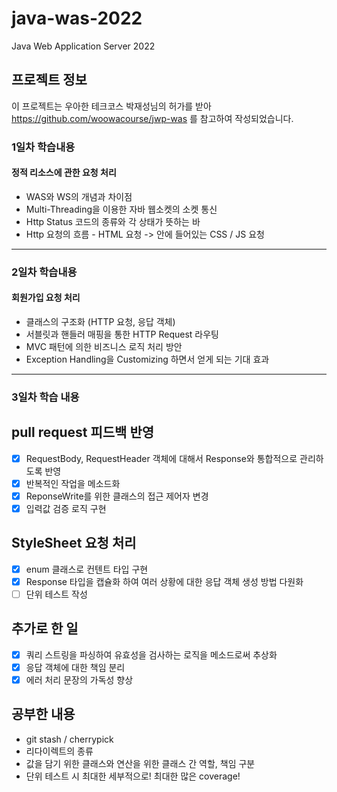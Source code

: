 # java-was-2022
Java Web Application Server 2022


## 프로젝트 정보 

이 프로젝트는 우아한 테크코스 박재성님의 허가를 받아 https://github.com/woowacourse/jwp-was 
를 참고하여 작성되었습니다.



### 1일차 학습내용
#### 정적 리소스에 관한 요청 처리
- WAS와 WS의 개념과 차이점
- Multi-Threading을 이용한 자바 웹소켓의 소켓 통신
- Http Status 코드의 종류와 각 상태가 뜻하는 바
- Http 요청의 흐름 - HTML 요청 -> 안에 들어있는 CSS / JS 요청 
-----

### 2일차 학습내용
#### 회원가입 요청 처리
- 클래스의 구조화 (HTTP 요청, 응답 객체)
- 서블릿과 핸들러 매핑을 통한 HTTP Request 라우팅
- MVC 패턴에 의한 비즈니스 로직 처리 방안
- Exception Handling을 Customizing 하면서 얻게 되는 기대 효과
-----

### 3일차 학습 내용
## pull request 피드백 반영
- [x] RequestBody, RequestHeader 객체에 대해서 Response와 통합적으로 관리하도록 반영
- [x] 반복적인 작업을 메소드화
- [x] ReponseWrite를 위한 클래스의 접근 제어자 변경
- [x] 입력값 검증 로직 구현

## StyleSheet 요청 처리
- [x] enum 클래스로 컨텐트 타입 구현
- [x] Response 타입을 캡슐화 하여 여러 상황에 대한 응답 객체 생성 방법 다원화
- [ ] 단위 테스트 작성

## 추가로 한 일
- [x] 쿼리 스트링을 파싱하여 유효성을 검사하는 로직을 메소드로써 추상화
- [x] 응답 객체에 대한 책임 분리
- [x] 에러 처리 문장의 가독성 향상

## 공부한 내용
- git stash / cherrypick
- 리다이렉트의 종류
- 값을 담기 위한 클래스와 연산을 위한 클래스 간 역할, 책임 구분
- 단위 테스트 시 최대한 세부적으로! 최대한 많은 coverage!
